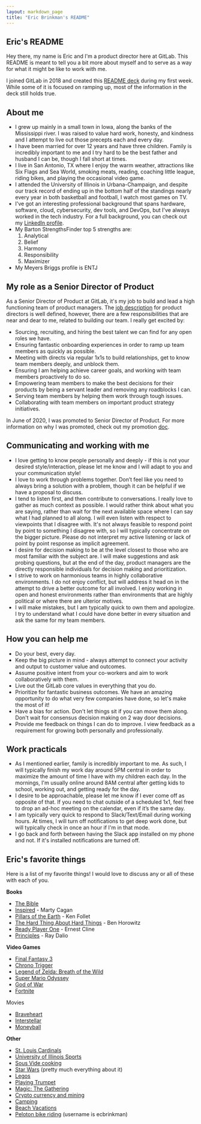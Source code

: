 ```yaml
---
layout: markdown_page
title: "Eric Brinkman's README"
---
```


## Eric's README

Hey there, my name is Eric and I'm a product director here at GitLab. This README is meant to tell you a bit more about myself and to serve as a way for what it might be like to work with me.

I joined GitLab in 2018 and created this [README deck](https://docs.google.com/presentation/d/1uZQZ-UAPcQacKAfomIL_Znk3_OUAYODFuQgJtGxRyQY/edit#slide=id.g2823c3f9ca_0_30) during my first week. While some of it is focused on ramping up, most of the information in the deck still holds true.

## About me

- I grew up mainly in a small town in Iowa, along the banks of the Mississippi river. I was raised to value hard work, honesty, and kindness and I attempt to live out those precepts each and every day.
- I have been married for over 12 years and have three children. Family is incredibly important to me and I try hard to be the best father and husband I can be, though I fall short at times.
- I live in San Antonio, TX where I enjoy the warm weather, attractions like Six Flags and Sea World, smoking meats, reading, coaching little league, riding bikes, and playing the occasional video game.
- I attended the University of Illinois in Urbana-Champaign, and despite our track record of ending up in the bottom half of the standings nearly every year in both basketball and football, I watch most games on TV.
- I've got an interesting professional background that spans hardware, software, cloud, cybersecurity, dev tools, and DevOps, but I've always worked in the tech industry. For a full background, you can check out my [LinkedIn profile](https://www.linkedin.com/in/ericbrinkman/).
- My Barton StrengthsFinder top 5 strengths are:
    1. Analytical
    1. Belief
    1. Harmony
    1. Responsibility
    1. Maximizer
- My Meyers Briggs profile is ENTJ

## My role as a Senior Director of Product

As a Senior Director of Product at GitLab, it's my job to build and lead a high functioning team of product managers. The [job description](https://about.gitlab.com/job-families/product/director-of-product/) for product directors is well defined, however, there are a few responsibilities that are near and dear to me, related to building our team. I really get excited by:

- Sourcing, recruiting, and hiring the best talent we can find for any open roles we have.
- Ensuring fantastic onboarding experiences in order to ramp up team members as quickly as possible.
- Meeting with directs via regular 1x1s to build relationships, get to know team members deeply, and unblock them.
- Ensuring I am helping achieve career goals, and working with team members proactively to do so.
- Empowering team members to make the best decisions for their products by being a servant leader and removing any roadblocks I can.
- Serving team members by helping them work through tough issues.
- Collaborating with team members on important product strategy initiatives.

In June of 2020, I was promoted to Senior Director of Product. For more information on why I was promoted, check out my promotion [doc](https://docs.google.com/document/d/e/2PACX-1vTYv7raFcINAYQfiHpTHjqsZ7eSvlENL7MuKhKWVCoPRZLmcGS9vtg8siI8dzn_3KXdho9MR_NI3nT1/pub).

## Communicating and working with me

- I love getting to know people personally and deeply - if this is not your desired style/interaction, please let me know and I will adapt to you and your communication style!
- I love to work through problems together. Don’t feel like you need to always bring a solution with a problem, though it can be helpful if we have a proposal to discuss.
- I tend to listen first, and then contribute to conversations. I really love to gather as much context as possible. I would rather think about what you are saying, rather than wait for the next available space where I can say what I had planned to all along. I will even listen with respect to viewpoints that I disagree with. It's not always feasible to respond point by point to something I disagree with, so I will typically concentrate on the bigger picture. Please do not interpret my active listening or lack of point by point response as implicit agreement.
- I desire for decision making to be at the level closest to those who are most familiar with the subject are. I will make suggestions and ask probing questions, but at the end of the day, product managers are the directly responsible individuals for decision making and prioritization.
- I strive to work on harmonious teams in highly collaborative environments. I do not enjoy conflict, but will address it head on in the attempt to drive a better outcome for all involved. I enjoy working in open and honest environments rather than environments that are highly political or where there are ulterior motives.
- I will make mistakes, but I am typically quick to own them and apologize. I try to understand what I could have done better in every situation and ask the same for my team members.

## How you can help me

- Do your best, every day.
- Keep the big picture in mind - always attempt to connect your activity and output to customer value and outcomes.
- Assume positive intent from your co-workers and aim to work collaboratively with them.
- Live out the GitLab core values in everything that you do.
- Prioritize for fantastic business outcomes. We have an amazing opportunity to do what very few companies have done, so let's make the most of it!
- Have a bias for action. Don't let things sit if you can move them along. Don't wait for consensus decision making on 2 way door decisions.
- Provide me feedback on things I can do to improve. I view feedback as a requirement for growing both personally and professionally.

## Work practicals

- As I mentioned earlier, family is incredibly important to me. As such, I will typically finish my work day around 5PM central in order to maximize the amount of time I have with my children each day. In the mornings, I'm usually online around 8AM central after getting kids to school, working out, and getting ready for the day.
- I desire to be approachable, please let me know if I ever come off as opposite of that. If you need to chat outside of a scheduled 1x1, feel free to drop an ad-hoc meeting on the calendar, even if it’s the same day.
- I am typically very quick to respond to Slack/Text/Email during working hours. At times, I will turn off notifications to get deep work done, but will typically check in once an hour if I'm in that mode.
- I go back and forth between having the Slack app installed on my phone and not. If it's installed notifications are turned off.

## Eric's favorite things

Here is a list of my favorite things! I would love to discuss any or all of these with each of you.

**Books**

- [The Bible](https://www.amazon.com/Thinline-Bonded-Leather-Letter-Comfort/dp/031044876X/ref=sr_1_3?keywords=the+bible+niv&qid=1573590339&sr=8-3)
- [Inspired](https://www.amazon.com/INSPIRED-Create-Tech-Products-Customers/dp/1119387507/ref=sr_1_1?keywords=inspired+book&qid=1573590356&sr=8-1) - Marty Cagan
- [Pillars of the Earth](https://www.amazon.com/Pillars-Deluxe-Oprahs-Follett-2007-11-14/dp/B01FEKD9HQ/ref=sr_1_3?keywords=pillars+of+the+earth&qid=1573590375&sr=8-3) - Ken Follet
- [The Hard Thing About Hard Things](https://www.amazon.com/Hard-Thing-About-Things-Building/dp/B00I0A6HUO/ref=sr_1_1?crid=2VXC43S4KCW32&keywords=hard+thing+about+hard+things+book&qid=1573590391&sprefix=hard+thing+abou%2Caps%2C171&sr=8-1) - Ben Horowitz
- [Ready Player One](https://www.amazon.com/Ready-Player-One/dp/B005HG7BWC/ref=sr_1_3?keywords=ready+player+one&link_code=qs&qid=1573590547&sr=8-3) - Ernest Cline
- [Principles](https://www.amazon.com/Principles-Life-Work-Ray-Dalio/dp/1501124021) - Ray Dalio

**Video Games**

- [Final Fantasy 3](https://en.wikipedia.org/wiki/Final_Fantasy_VI)
- [Chrono Trigger](https://en.wikipedia.org/wiki/Chrono_Trigger)
- [Legend of Zelda: Breath of the Wild](https://www.amazon.com/Legend-Zelda-Breath-Wild-Nintendo-Switch/dp/B01MS6MO77/ref=sr_1_2?keywords=breath+of+the+wild&qid=1573590591&sr=8-2)
- [Super Mario Odyssey](https://www.amazon.com/Super-Mario-Odyssey-Nintendo-Switch/dp/B01MUA0D2A/ref=sr_1_2?crid=VQ06PWJDDHPP&keywords=super+mario+odyssey&qid=1573590622&sprefix=super+mario+odyssey%2Caps%2C196&sr=8-2)
- [God of War](https://en.wikipedia.org/wiki/God_of_War_%282018_video_game%29)
- [Fortnite](https://www.epicgames.com/fortnite)

Movies

- [Braveheart](https://www.amazon.com/Braveheart-Gladiator-Double-Feature-Blu-ray/dp/B06XGRB8KM/ref=sr_1_3?keywords=braveheart&qid=1573590684&sr=8-3)
- [Interstellar](https://www.amazon.com/Interstellar-Matthew-McConaughey/dp/B00TU9UFTS/ref=sr_1_1?keywords=interstellar&qid=1573590722&sr=8-1)
- [Moneyball](https://www.amazon.com/Moneyball-Brad-Pitt/dp/B006IMY5ZU/ref=sr_1_1?keywords=moneyball&qid=1573590741&sr=8-1)

**Other**

- [St. Louis Cardinals](https://www.mlb.com/cardinals)
- [University of Illinois Sports](https://fightingillini.com/)
- [Sous Vide cooking](https://anovaculinary.com/)
- [Star Wars](https://www.starwars.com/) (pretty much everything about it)
- [Legos](https://www.lego.com/en-us)
- [Playing Trumpet](https://www.facebook.com/48400275/videos/771816247375/)
- [Magic: The Gathering](https://www.moxfield.com/users/brinks618)
- [Crypto currency and mining](https://en.wikipedia.org/wiki/Cryptocurrency)
- [Camping](https://photos.app.goo.gl/unLQdCne8EpWTZM6A)
- [Beach Vacations](https://photos.app.goo.gl/DK5kSx6yAfViNeeB8)
- [Peloton bike riding](onepeloton.com) (username is ecbrinkman)
